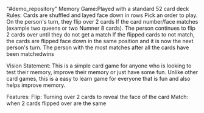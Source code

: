 "#demo_repository"
Memory Game:Played with a standard 52 card deck
  Rules: Cards are shuffled and layed face down in rows
         Pick an order to play. On the person's turn, they flip over 2 cards
         If the card number/face matches (example two queens or two Numner 8 cards). The person continues to flip 2 cards over until they do not get a match
         If the flipped cards to not match, the cards are flipped face down in the same position and it is now the next person's turn.
         The person with the most matches after all the cards have been matchedwins
        
Vision Statement: This is a simple card game for anyone who is looking to test their memory, improve their memory or just have some fun. Unlike other card games, this is a easy to learn game for everyone that is fun and also helps improve memory. 

Features: Flip: Turning over 2 cards to reveal the face of the card
          Match: when 2 cards flipped over are the same 

